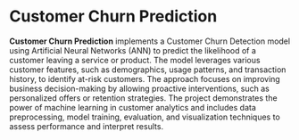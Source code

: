 # Customer Churn Prediction
**Customer Churn Prediction** implements a Customer Churn Detection model using Artificial Neural Networks (ANN) to predict the likelihood of a customer leaving a service or product. The model leverages various customer features, such as demographics, usage patterns, and transaction history, to identify at-risk customers. The approach focuses on improving business decision-making by allowing proactive interventions, such as personalized offers or retention strategies. The project demonstrates the power of machine learning in customer analytics and includes data preprocessing, model training, evaluation, and visualization techniques to assess performance and interpret results.
